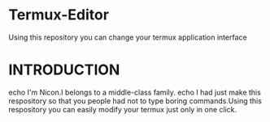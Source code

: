 # Termux-Editor
Using this repository you can change your termux application interface
# INTRODUCTION
echo I'm Nicon.I belongs to a middle-class family.
echo I had just make this respository so that you people had not to type boring commands.Using this respository you can easily modify your termux just only in one click.
